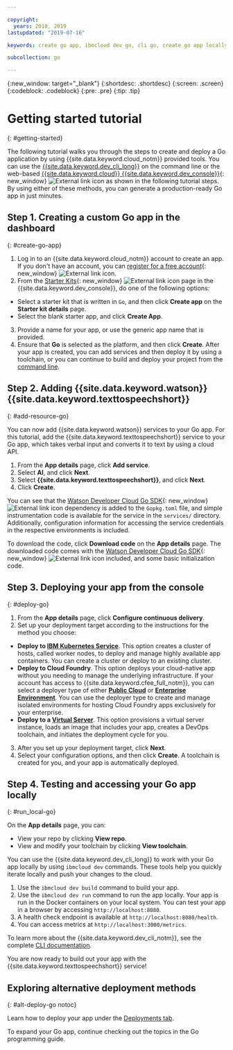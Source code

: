 ```yaml
---

copyright:
  years: 2018, 2019
lastupdated: "2019-07-16"

keywords: create go app, ibmcloud dev go, cli go, create go app locally, deploy go app, go starter kit

subcollection: go

---
```


{:new_window: target="_blank"}
{:shortdesc: .shortdesc}
{:screen: .screen}
{:codeblock: .codeblock}
{:pre: .pre}
{:tip: .tip}

# Getting started tutorial
{: #getting-started}

The following tutorial walks you through the steps to create and deploy a Go application by using {{site.data.keyword.cloud_notm}} provided tools. You can use the [{{site.data.keyword.dev_cli_long}}](/docs/cli?topic=cloud-cli-getting-started) on the command line or the web-based [{{site.data.keyword.cloud}} {{site.data.keyword.dev_console}}](https://{DomainName}/developer/appservice/dashboard){: new_window} ![External link icon](../icons/launch-glyph.svg "External link icon") as shown in the following tutorial steps. By using either of these methods, you can generate a production-ready Go app in just minutes.

## Step 1. Creating a custom Go app in the dashboard
{: #create-go-app}

1. Log in to an {{site.data.keyword.cloud_notm}} account to create an app. If you don't have an account, you can [register for a free account](https://{DomainName}/registration){: new_window} ![External link icon](../icons/launch-glyph.svg "External link icon").
2. From the [Starter Kits](https://{DomainName}/developer/appservice/starter-kits){: new_window} ![External link icon](../icons/launch-glyph.svg "External link icon") page in the {{site.data.keyword.dev_console}}, do one of the following options:
 * Select a starter kit that is written in `Go`, and then click **Create app** on the **Starter kit details** page.
 * Select the blank starter app, and click **Create App**.
3. Provide a name for your app, or use the generic app name that is provided.
4. Ensure that **Go** is selected as the platform, and then click **Create**. After your app is created, you can add services and then deploy it by using a toolchain, or you can continue to build and deploy your project from the [command line](/docs/cli?topic=cloud-cli-getting-started).

## Step 2. Adding {{site.data.keyword.watson}} {{site.data.keyword.texttospeechshort}}
{: #add-resource-go}

You can now add {{site.data.keyword.watson}} services to your Go app. For this tutorial, add the {{site.data.keyword.texttospeechshort}} service to your Go app, which takes verbal input and converts it to text by using a cloud API.

1. From the **App details** page, click **Add service**.
2. Select **AI**, and click **Next**.
3. Select **{{site.data.keyword.texttospeechshort}}**, and click **Next**.
4. Click **Create**.

You can see that the [Watson Developer Cloud Go SDK](https://github.com/watson-developer-cloud/go-sdk){: new_window} ![External link icon](../icons/launch-glyph.svg "External link icon") dependency is added to the `Gopkg.toml` file, and simple instrumentation code is available for the service in the `services/` directory. Additionally, configuration information for accessing the service credentials in the respective environments is included.

To download the code, click **Download code** on the **App details** page. The downloaded code comes with the [Watson Developer Cloud Go SDK](https://github.com/watson-developer-cloud/go-sdk){: new_window} ![External link icon](../icons/launch-glyph.svg "External link icon") included, and some basic initialization code.

## Step 3. Deploying your app from the console
{: #deploy-go}

1. From the **App details** page, click **Configure continuous delivery**.
2. Set up your deployment target according to the instructions for the method you choose:
  * **Deploy to [IBM Kubernetes Service](/docs/containers?topic=containers-app)**. This option creates a cluster of hosts, called worker nodes, to deploy and manage highly available app containers. You can create a cluster or deploy to an existing cluster.
  * **Deploy to Cloud Foundry**. This option deploys your cloud-native app without you needing to manage the underlying infrastructure. If your account has access to {{site.data.keyword.cfee_full_notm}}, you can select a deployer type of either **[Public Cloud](/docs/cloud-foundry-public?topic=cloud-foundry-public-about-cf)** or **[Enterprise Environment](/docs/cloud-foundry-public?topic=cloud-foundry-public-cfee)**. You can use the deployer type to create and manage isolated environments for hosting Cloud Foundry apps exclusively for your enterprise.
  * **Deploy to a [Virtual Server](/docs/vsi?topic=virtual-servers-deploying-to-a-virtual-server)**. This option provisions a virtual server instance, loads an image that includes your app, creates a DevOps toolchain, and initiates the deployment cycle for you.

3. After you set up your deployment target, click **Next**.
4. Select your configuration options, and then click **Create**. A toolchain is created for you, and your app is automatically deployed.

## Step 4. Testing and accessing your Go app locally
{: #run_local-go}

On the **App details** page, you can:
* View your repo by clicking **View repo**.
* View and modify your toolchain by clicking **View toolchain**.

You can use the {{site.data.keyword.dev_cli_long}} to work with your Go app locally by using `ibmcloud dev` commands. These tools help you quickly iterate locally and push your changes to the cloud.

1. Use the `ibmcloud dev build` command to build your app.
2. Use the `ibmcloud dev run` command to run the app locally. Your app is run in the Docker containers on your local system. You can test your app in a browser by accessing `http://localhost:8080`.
3. A health check endpoint is available at `http://localhost:8080/health`.
4. You can access metrics at `http://localhost:3000/metrics`.

To learn more about the {{site.data.keyword.dev_cli_notm}}, see the complete [CLI documentation](/docs/cli?topic=cloud-cli-getting-started).

You are now ready to build out your app with the {{site.data.keyword.texttospeechshort}} service!

## Exploring alternative deployment methods
{: #alt-deploy-go notoc}

Learn how to deploy your app under the [Deployments tab](/docs/go?topic=go-go-deploy-apps).

To expand your Go app, continue checking out the topics in the Go programming guide.
